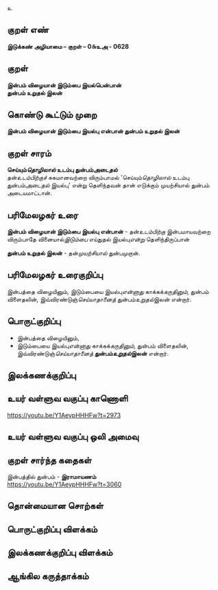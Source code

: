 உ

## குறள் எண் 

**இடுக்கண் அழியாமை – குறள் – 0௬உஅ - 0628**  

## குறள் 

**இன்பம் விழையான் இடும்பை இயல்பென்பான்  
துன்பம் உறுதல் இலன்**  

## கொண்டு கூட்டும் முறை

**இன்பம் விழையான் இடும்பை இயல்பு என்பான் துன்பம் உறுதல் இலன்** 

## குறள் சாரம் 

**செய்யும்*தொழிலால்* உடம்பு துன்பம்*அடைதல்***  
தன்*உடம்பிற்குச்* சுகமானவற்றை விரும்பாமல் 'செய்யும்*தொழிலால்* உடம்பு துன்பம்*அடைதல்* இயல்பு' என்று தெளிந்தவன் தான் எடுக்கும் முயற்சியால் துன்பம் அடையமாட்டான்.  

## பரிமேலழகர் உரை

**இன்பம் விழையான் இடும்பை இயல்பு என்பான்** - தன்*உடம்பிற்கு* இன்பமாயவற்றை விரும்பாதே வினையால்*இடும்பை* எய்துதல் இயல்பு*என்று* தெளிந்திருப்பான்  

**துன்பம் உறுதல் இலன்** - தன்*முயற்சியால்* துன்பமுறான். 

## பரிமேலழகர் உரைகுறிப்பு   

இன்பத்தை விழையினும், இடும்பையை இயல்பு*என்னாது* காக்கக்*கருதினும்*, துன்பம் விளைதலின், இவ்விரண்டுஞ்*செய்யாதானைத்* துன்பம்*உறுதல்*இலன் என்றார்.    

## பொருட்குறிப்பு 

* இன்பத்தை விழையினும்,  
* இடும்பையை இயல்பு*என்னாது* காக்கக்*கருதினும்*, துன்பம் விளைதலின், இவ்விரண்டுஞ்*செய்யாதானைத்* **துன்பம்*உறுதல்*இலன்** என்றார்.   

## இலக்கணக்குறிப்பு  


## உயர் வள்ளுவ வகுப்பு காணொளி

https://youtu.be/Y1AeypHHHFw?t=2973 

## உயர் வள்ளுவ வகுப்பு ஒலி அமைவு 

 
## குறள் சார்ந்த கதைகள் 

இன்பத்தில் துன்பம் - **இராமாயணம்**  
https://youtu.be/Y1AeypHHHFw?t=3060 

## தொன்மையான சொற்கள்


## பொருட்குறிப்பு விளக்கம்


## இலக்கணக்குறிப்பு விளக்கம்


## ஆங்கில கருத்தாக்கம் 


